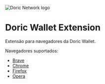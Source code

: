 ![Doric Network logo](https://doric.network/assets/images/doric-logo-black.png)

# Doric Wallet Extension

Extensão para navegadores da Doric Wallet.

Navegadores suportados:

- [Brave](https://github.com/Doric-Blockchain/doric-wallet-extension/tree/main/navegadores/brave)
- [Chrome](https://github.com/Doric-Blockchain/doric-wallet-extension/tree/main/navegadores/chrome)
- [Firefox](https://github.com/Doric-Blockchain/doric-wallet-extension/tree/main/navegadores/firefox)
- [Opera](https://github.com/Doric-Blockchain/doric-wallet-extension/tree/main/navegadores/opera)
